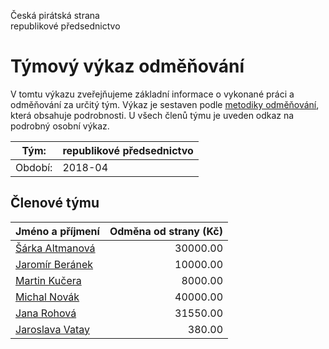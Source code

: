 Česká pirátská strana  
republikové předsednictvo

Týmový výkaz odměňování
===========================

V tomtu výkazu zveřejňujeme základní informace o vykonané práci a odměňování
za určitý tým. Výkaz je sestaven podle [metodiky odměňování][metodika],
která obsahuje podrobnosti. U všech členů týmu je uveden odkaz na podrobný osobní výkaz.

Tým:                     | republikové předsednictvo
-----------------------  | --------------------
Období:                  | 2018-04

Členové týmu
--------------

| Jméno a příjmení                    |   Odměna od strany (Kč) |
|:------------------------------------|------------------------:|
| [Šárka Altmanová](sarka-altmanova/) |                30000.00 |
| [Jaromír Beránek](jaromir-beranek/) |                10000.00 |
| [Martin Kučera](martin-kucera/)     |                 8000.00 |
| [Michal Novák](michal-novak/)       |                40000.00 |
| [Jana Rohová](jana-rohova/)         |                31550.00 |
| [Jaroslava Vatay](jaroslava-vatay/) |                  380.00 |


[metodika]: https://redmine.pirati.cz/projects/po/wiki/Odmenovani
